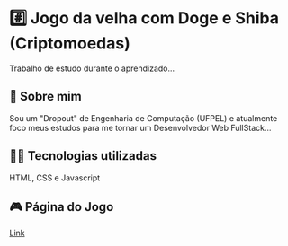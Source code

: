 
# #️⃣ Jogo da velha com Doge e Shiba (Criptomoedas)

Trabalho de estudo durante o aprendizado...

## 🚀 Sobre mim
Sou um "Dropout" de Engenharia de Computação (UFPEL) e atualmente foco meus estudos para me tornar um Desenvolvedor Web FullStack...


## 👨‍💻 Tecnologias utilizadas
HTML, CSS e Javascript



## 🎮 Página do Jogo
[Link](https://natha6dev.github.io/tic-tac-toe-memecoin/ "Tic Tac Toe")
